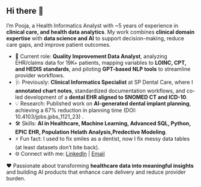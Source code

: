 ## Hi there 👋
I’m Pooja, a Health Informatics Analyst with ~5 years of experience in **clinical care, and health data analytics**. My work combines **clinical domain expertise** with **data science and AI** to support decision-making, reduce care gaps, and improve patient outcomes.  

- 🤖 Current role: **Quality Improvement Data Analyst**, analyzing EHR/claims data for 19K+ patients, mapping variables to **LOINC, CPT, and HEDIS standards**, and piloting **GPT-based NLP tools** to streamline provider workflows.
- 🩺 Previously: **Clinical Informatics Specialist** at SP Dental Care, where I **annotated chart notes**, standardized documentation workflows, and co-led development of a **dental EHR aligned to SNOMED CT and ICD-10**. 
- 💡 Research: Published work on **AI-generated dental implant planning**, achieving a 67% reduction in planning time (DOI: 10.4103/jpbs.jpbs_1121_23) .  
- 🛠️ Skills: **AI in Healthcare, Machine Learning, Advanced SQL, Python, EPIC EHR, Population Helath Analysis,Predective Modeling**.
- ⚡ Fun fact: I used to fix smiles as a dentist, now I fix messy data tables (at least datasets don’t bite back). 
- 🌐 Connect with me: [LinkedIn](http://www.linkedin.com/in/dr-pooja) | [Email](mailto:poojasudars@gmail.com)  

♥️ Passionate about transforming **healthcare data into meaningful insights** and building AI products that enhance care delivery and reduce provider burden.  
<!--
**Pooja-Sudarsanam/Pooja-Sudarsanam** is a ✨ _special_ ✨ repository because its `README.md` (this file) appears on your GitHub profile.

Here are some ideas to get you started:

- 🔭 I’m currently working on ...
- 🌱 I’m currently learning ...
- 👯 I’m looking to collaborate on ...
- 🤔 I’m looking for help with ...
- 💬 Ask me about ...
- 📫 How to reach me: ...
- 😄 Pronouns: ...
- ⚡ Fun fact: ...
-->
